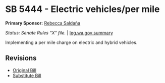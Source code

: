 # SB 5444 - Electric vehicles/per mile
**Primary Sponsor:** [Rebecca Saldaña](/person/leg/rebecca.saldana.md)

*Status: Senate Rules "X" file.* | [leg.wa.gov summary](https://app.leg.wa.gov/billsummary?BillNumber=5444&Year=2021)

Implementing a per mile charge on electric and hybrid vehicles.

## Revisions
* [Original Bill](1/)
* [Substitute Bill](S/)